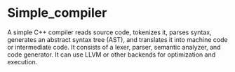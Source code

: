 # Simple_compiler
A simple C++ compiler reads source code, tokenizes it, parses syntax, generates an abstract syntax tree (AST), and translates it into machine code or intermediate code. It consists of a lexer, parser, semantic analyzer, and code generator. It can use LLVM or other backends for optimization and execution.
